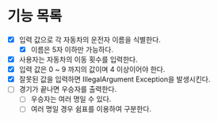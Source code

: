 # 기능 목록

- [x] 입력 값으로 각 자동차의 운전자 이름을 식별한다.
  - [x] 이름은 5자 이하만 가능하다.
- [x]  사용자는 자동차의 이동 횟수를 입력한다.
  - [x] 입력 값은 0 ~ 9 까지의 값이며 4 이상이어야 한다.
  - [x] 잘못된 값을 입력하면 IllegalArgument Exception을 발생시킨다. 
- [ ] 경기가 끝나면 우승자를 출력한다.
  - [ ] 우승자는 여러 명일 수 있다.
  - [ ] 여러 명일 경우 쉼표를 이용하여 구분한다.
